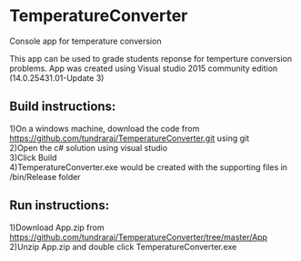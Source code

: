 # TemperatureConverter
Console app for temperature conversion

This app can be used to grade students reponse for temperture conversion problems.
App was created using Visual studio 2015 community edition (14.0.25431.01-Update 3)<br/>

Build instructions:
------------------
1)On a windows machine, download the code from https://github.com/tundraraj/TemperatureConverter.git using git<br/>
2)Open the c# solution using visual studio<br/>
3)Click Build<br/>
4)TemperatureConverter.exe would be created with the supporting files in /bin/Release folder<br/>

Run instructions:
----------------
1)Download App.zip from https://github.com/tundraraj/TemperatureConverter/tree/master/App<br/>
2)Unzip App.zip and double click TemperatureConverter.exe